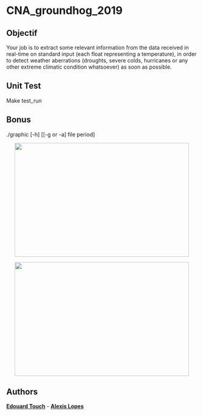# CNA_groundhog_2019
## Objectif

Your job is to extract some relevant information from the data received in real-time on standard input (each
float representing a temperature), in order to detect weather aberrations (droughts, severe colds, hurricanes
or any other extreme climatic condition whatsoever) as soon as possible.

## Unit Test

Make test_run

## Bonus

./graphic [-h] [[-g or -a] file period]

<p align="center">
  <img width="460" height="300" src="https://github.com/Eydou/groundhog/blob/master/bonus/ground1.png">
</p>
<p align="center">
  <img width="460" height="300" src="https://github.com/Eydou/groundhog/blob/master/bonus/ground2.png">
</p>


## Authors

 **[Edouard Touch](https://github.com/Eydou)** - **[Alexis Lopes](https://github.com/LopesAlexis)**
